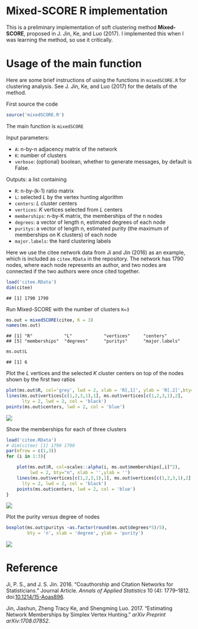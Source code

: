Mixed-SCORE R implementation
================

This is a preliminary implementation of soft clustering method **Mixed-SCORE**, proposed in J. Jin, Ke, and Luo (2017). I implemented this when I was learning the method, so use it critically.

Usage of the main function
==========================

Here are some brief instructions of using the functions in `mixedSCORE.R` for clustering analysis. See J. Jin, Ke, and Luo (2017) for the details of the method.

First source the code

``` r
source('mixedSCORE.R')
```

The main function is `mixedSCORE`

Input parameters:

-   `A`: n-by-n adjacency matrix of the network
-   `K`: number of clusters
-   `verbose`: (optional) boolean, whether to generate messages, by default is False.

Outputs: a list containing

-   `R`: n-by-(k-1) ratio matrix
-   `L`: selected *L* by the vertex hunting algorithm
-   `centers`: *L* cluster centers
-   `vertices`: *K* vertices selected from *L* centers
-   `memberships`: n-by-K matrix, the memberships of the n nodes
-   `degrees`: a vector of length n, estimated degrees of each node
-   `puritys`: a vector of length n, estimated purity (the maximum of memberships on K clusters) of each node
-   `major.labels`: the hard clustering labels

Here we use the citee network data from Ji and Jin (2016) as an example, which is included as `citee.RData` in the repository. The network has 1790 nodes, where each node represents an author, and two nodes are connected if the two authors were once cited together.

``` r
load('citee.RData')
dim(citee) 
```

    ## [1] 1790 1790

Run Mixed-SCORE with the number of clusters `K=3`

``` r
ms.out = mixedSCORE(citee, K = 3)
names(ms.out)
```

    ## [1] "R"            "L"            "vertices"     "centers"     
    ## [5] "memberships"  "degrees"      "puritys"      "major.labels"

``` r
ms.out$L
```

    ## [1] 6

Plot the *L* vertices and the selected *K* cluster centers on top of the nodes shown by the first two ratios

``` r
plot(ms.out$R, col='grey', lwd = 2, xlab = 'R[,1]', ylab = 'R[.2]',bty="n")
lines(ms.out$vertices[c(1,2,3,1),1], ms.out$vertices[c(1,2,3,1),2], 
      lty = 2, lwd = 2, col = 'black')
points(ms.out$centers, lwd = 2, col = 'blue')
```

<img src="figures/centers-1.png" style="display: block; margin: auto;" />

Show the memberships for each of three clusters

``` r
load('citee.RData')
# dim(citee) [1] 1790 1790
par(mfrow = c(1,3))
for (i in 1:3){

    plot(ms.out$R, col=scales::alpha(i, ms.out$memberships[,i]^2), 
         lwd = 2, bty="n", xlab = '',ylab = '')
    lines(ms.out$vertices[c(1,2,3,1),1], ms.out$vertices[c(1,2,3,1),2], 
      lty = 2, lwd = 2, col = 'black')
    points(ms.out$centers, lwd = 2, col = 'blue')
}
```

<img src="figures/memberships-1.png" style="display: block; margin: auto;" />

Plot the purity versus degree of nodes

``` r
boxplot(ms.out$puritys ~as.factor(round(ms.out$degrees*5)/5), 
        bty = 'n', xlab = 'degree', ylab = 'purity')
```

<img src="figures/degree-1.png" style="display: block; margin: auto;" />

Reference
=========

Ji, P. S., and J. S. Jin. 2016. “Coauthorship and Citation Networks for Statisticians.” Journal Article. *Annals of Applied Statistics* 10 (4): 1779–1812. doi:[10.1214/15-Aoas896](https://doi.org/10.1214/15-Aoas896).

Jin, Jiashun, Zheng Tracy Ke, and Shengming Luo. 2017. “Estimating Network Memberships by Simplex Vertex Hunting.” *arXiv Preprint arXiv:1708.07852*.
